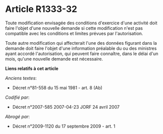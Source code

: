 # Article R1333-32

Toute modification envisagée des conditions d'exercice d'une activité doit faire l'objet d'une nouvelle demande si cette
modification n'est pas compatible avec les conditions et limites prévues par l'autorisation.

Toute autre modification qui affecterait l'une des données figurant dans la demande doit faire l'objet d'une information
préalable du ou des ministres ayant accordé l'autorisation, qui peuvent faire connaître, dans le délai d'un mois, qu'une
nouvelle demande est nécessaire.

**Liens relatifs à cet article**

_Anciens textes_:

  - Décret n°81-558 du 15 mai 1981 - art. 8 (Ab)

_Codifié par_:

  - Décret n°2007-585 2007-04-23 JORF 24 avril 2007

_Abrogé par_:

  - Décret n°2009-1120 du 17 septembre 2009 - art. 1
